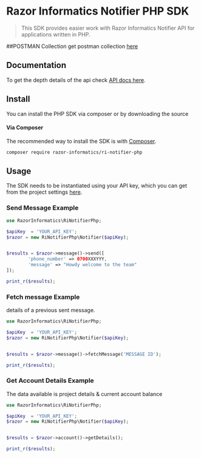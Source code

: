 # Razor Informatics Notifier PHP SDK


> This SDK provides easier work with Razor Informatics Notifier API for applications written in PHP.

##POSTMAN Collection
get postman collection [here](https://api.postman.com/collections/4421476-caefe8a2-77dc-4323-bd26-11f2df86946f?access_key=PMAT-01GQPC6NKK4YNVXZM3CEVXR7VK)

## Documentation
To get the depth details of the api check [API docs here](https://notifier.razorinformatics.co.ke).

## Install

You can install the PHP SDK via composer or by downloading the source

#### Via Composer

The recommended way to install the SDK is with [Composer](http://getcomposer.org/).

```bash
composer require razor-informatics/ri-notifier-php
```

## Usage

The SDK needs to be instantiated using your API key, which you can get from the project settings [here](https://notifier.razorinformatics.co.ke/dashboard).

### Send  Message Example

```php
use RazorInformatics\RiNotifierPhp;

$apiKey  = 'YOUR_API_KEY';
$razor = new RiNotifierPhp\Notifier($apiKey);


$results = $razor->message()->send([
        'phone_number' => 0700XXXYYY,
        'message' => "Howdy welcome to the team"
]);

print_r($results);
```

### Fetch message Example
details of a previous sent message.

```php
use RazorInformatics\RiNotifierPhp;

$apiKey  = 'YOUR_API_KEY';
$razor = new RiNotifierPhp\Notifier($apiKey);


$results = $razor->message()->fetchMessage('MESSAGE ID');

print_r($results);
```
### Get Account Details Example

The data available is project details & current account balance

```php
use RazorInformatics\RiNotifierPhp;

$apiKey  = 'YOUR_API_KEY';
$razor = new RiNotifierPhp\Notifier($apiKey);


$results = $razor->account()->getDetails();

print_r($results);
```
